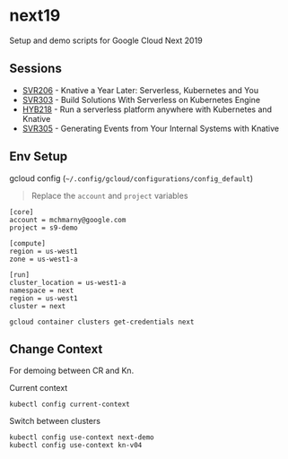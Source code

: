# next19

Setup and demo scripts for Google Cloud Next 2019

## Sessions

* [SVR206]() - Knative a Year Later: Serverless, Kubernetes and You
* [SVR303]() - Build Solutions With Serverless on Kubernetes Engine
* [HYB218]() - Run a serverless platform anywhere with Kubernetes and Knative
* [SVR305]() - Generating Events from Your Internal Systems with Knative


## Env Setup

gcloud config (`~/.config/gcloud/configurations/config_default`)

> Replace the `account` and `project` variables

```shell
[core]
account = mchmarny@google.com
project = s9-demo

[compute]
region = us-west1
zone = us-west1-a

[run]
cluster_location = us-west1-a
namespace = next
region = us-west1
cluster = next
```

```shell
gcloud container clusters get-credentials next
```

## Change Context

For demoing between CR and Kn.

Current context

```shell
kubectl config current-context
```

Switch between clusters

```
kubectl config use-context next-demo
kubectl config use-context kn-v04
```